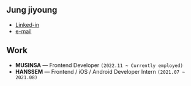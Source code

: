 ## Jung jiyoung

- [Linked-in](https://www.linkedin.com/in/jiyoung-jung-829b7124a/)
- [e-mail](mailto:sky990106@naver.com)

## Work
- **MUSINSA** — Frontend Developer `(2022.11 ~ Currently employed)`
- **HANSSEM** — Frontend / iOS / Android Developer Intern `(2021.07 ~ 2021.08)`
